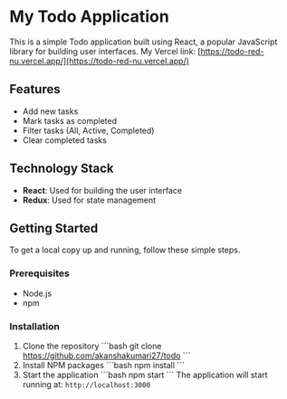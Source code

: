 # My Todo Application

This is a simple Todo application built using React, a popular JavaScript library for building user interfaces. 
My Vercel link: [https://todo-red-nu.vercel.app/](https://todo-red-nu.vercel.app/)

## Features

- Add new tasks
- Mark tasks as completed
- Filter tasks (All, Active, Completed)
- Clear completed tasks

## Technology Stack   

- **React**: Used for building the user interface
- **Redux**: Used for state management

## Getting Started

To get a local copy up and running, follow these simple steps.

### Prerequisites

- Node.js
- npm

### Installation

1. Clone the repository
\```bash
git clone https://github.com/akanshakumari27/todo
\```
2. Install NPM packages
\```bash
npm install
\```
3. Start the application
\```bash
npm start
\```
The application will start running at: `http://localhost:3000`
